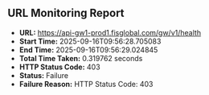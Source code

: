 ## URL Monitoring Report

- **URL:** https://api-gw1-prod1.fisglobal.com/gw/v1/health
- **Start Time:** 2025-09-16T09:56:28.705083
- **End Time:** 2025-09-16T09:56:29.024845
- **Total Time Taken:** 0.319762 seconds
- **HTTP Status Code:** 403
- **Status:** Failure
- **Failure Reason:** HTTP Status Code: 403
